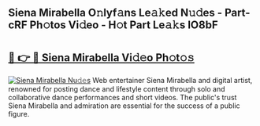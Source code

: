 ## Siena Mirabella O𝚗lyf𝚊ns Le𝚊𝚔ed N𝚞𝚍es - Part-cRF Ph𝚘tos Vi𝚍eo - H𝚘t Part Le𝚊𝚔s IO8bF

# <h2><a href="http://hfetxg6.feru.top/?c=Siena+Mirabella">🔗 👉 🔴 Siena Mirabella Vi𝚍𝚎o Ph𝚘t𝚘𝚜</a></h2>

[![Siena Mirabella Nu𝚍𝚎s](https://i.imgur.com/0TWrTi3.gif)](http://hfetxg6.feru.top/?c=Siena+Mirabella)
Web entertainer Siena Mirabella and digital artist, renowned for posting dance and lifestyle content through solo and collaborative dance performances and short videos. The public's trust Siena Mirabella and admiration are essential for the success of a public figure. 
